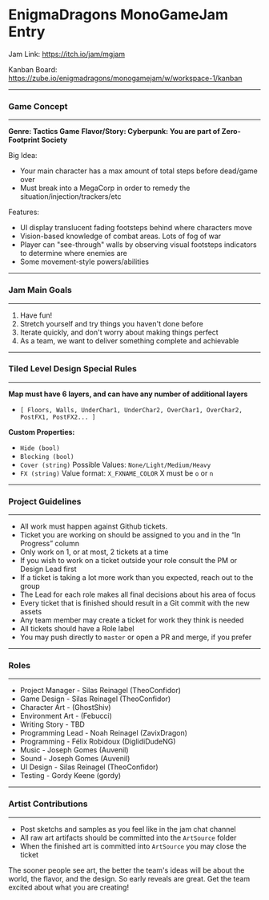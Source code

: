 # EnigmaDragons MonoGameJam Entry
Jam Link: https://itch.io/jam/mgjam

Kanban Board: https://zube.io/enigmadragons/monogamejam/w/workspace-1/kanban

----

### Game Concept

----

**Genre: Tactics Game**
**Flavor/Story: Cyberpunk: You are part of Zero-Footprint Society**

Big Idea:
- Your main character has a max amount of total steps before dead/game over
- Must break into a MegaCorp in order to remedy the situation/injection/trackers/etc

Features:
- UI display translucent fading footsteps behind where characters move
- Vision-based knowledge of combat areas. Lots of fog of war
- Player can "see-through" walls by observing visual footsteps indicators to determine where enemies are
- Some movement-style powers/abilities

----

### Jam Main Goals

----

1. Have fun!
2. Stretch yourself and try things you haven't done before
3. Iterate quickly, and don't worry about making things perfect
4. As a team, we want to deliver something complete and achievable

----

### Tiled Level Design Special Rules

----

**Map must have 6 layers, and can have any number of additional layers**

 * `[ Floors, Walls, UnderChar1, UnderChar2, OverChar1, OverChar2, PostFX1, PostFX2... ]`

**Custom Properties:**
* `Hide (bool)`
* `Blocking (bool)`
* `Cover (string)` Possible Values: `None/Light/Medium/Heavy`
* `FX (string)` Value format: `X_FXNAME_COLOR` X must be `o` or `n`

----

### Project Guidelines

----

- All work must happen against Github tickets.
- Ticket you are working on should be assigned to you and in the “In Progress” column
- Only work on 1, or at most, 2 tickets at a time
- If you wish to work on a ticket outside your role consult the PM or Design Lead first
- If a ticket is taking a lot more work than you expected, reach out to the group
- The Lead for each role makes all final decisions about his area of focus
- Every ticket that is finished should result in a Git commit with the new assets
- Any team member may create a ticket for work they think is needed
- All tickets should have a Role label
- You may push directly to `master` or open a PR and merge, if you prefer

----

### Roles

----

- Project Manager - Silas Reinagel (TheoConfidor)
- Game Design - Silas Reinagel (TheoConfidor)
- Character Art - (GhostShiv)
- Environment Art - (Febucci)
- Writing Story - TBD
- Programming Lead - Noah Reinagel (ZavixDragon)
- Programming - Félix Robidoux (DiglidiDudeNG)
- Music - Joseph Gomes (Auvenil)
- Sound - Joseph Gomes (Auvenil)
- UI Design - Silas Reinagel (TheoConfidor)
- Testing - Gordy Keene (gordy)

----

### Artist Contributions

----

- Post sketchs and samples as you feel like in the jam chat channel
- All raw art artifacts should be committed into the `ArtSource` folder
- When the finished art is committed into `ArtSource` you may close the ticket

The sooner people see art, the better the team's ideas will be about the world, the flavor, and the design. So early reveals are great. Get the team excited about what you are creating!



